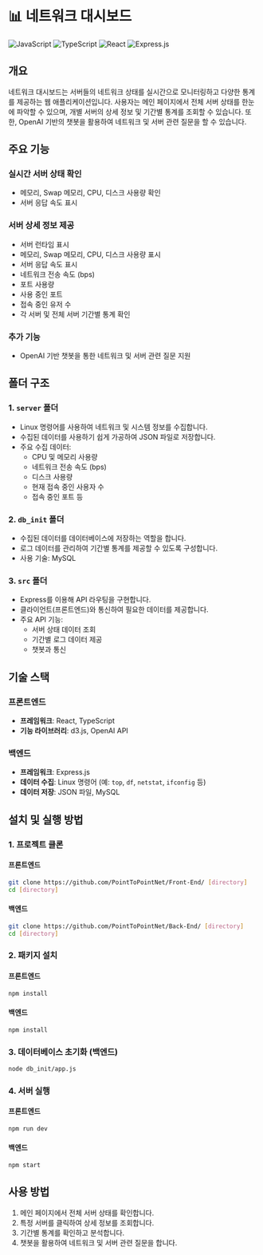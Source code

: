 # 📊 네트워크 대시보드
![JavaScript](https://img.shields.io/badge/JavaScript-F7DF1E?style=flat&logo=javascript&logoColor=black) 
![TypeScript](https://img.shields.io/badge/TypeScript-007ACC?style=flat&logo=typescript&logoColor=white) 
![React](https://img.shields.io/badge/React-61DAFB?style=flat&logo=react&logoColor=black) 
![Express.js](https://img.shields.io/badge/Express.js-000000?style=flat&logo=express&logoColor=white)
## 개요
네트워크 대시보드는 서버들의 네트워크 상태를 실시간으로 모니터링하고 다양한 통계를 제공하는 웹 애플리케이션입니다. 사용자는 메인 페이지에서 전체 서버 상태를 한눈에 파악할 수 있으며, 개별 서버의 상세 정보 및 기간별 통계를 조회할 수 있습니다. 또한, OpenAI 기반의 챗봇을 활용하여 네트워크 및 서버 관련 질문을 할 수 있습니다.

## 주요 기능
### 실시간 서버 상태 확인
- 메모리, Swap 메모리, CPU, 디스크 사용량 확인
- 서버 응답 속도 표시

### 서버 상세 정보 제공
- 서버 런타임 표시
- 메모리, Swap 메모리, CPU, 디스크 사용량 표시
- 서버 응답 속도 표시
- 네트워크 전송 속도 (bps)
- 포트 사용량
- 사용 중인 포트
- 접속 중인 유저 수
- 각 서버 및 전체 서버 기간별 통계 확인

### 추가 기능
- OpenAI 기반 챗봇을 통한 네트워크 및 서버 관련 질문 지원

## 폴더 구조
### 1. `server` 폴더
- Linux 명령어를 사용하여 네트워크 및 시스템 정보를 수집합니다.
- 수집된 데이터를 사용하기 쉽게 가공하여 JSON 파일로 저장합니다.
- 주요 수집 데이터:
  - CPU 및 메모리 사용량
  - 네트워크 전송 속도 (bps)
  - 디스크 사용량
  - 현재 접속 중인 사용자 수
  - 접속 중인 포트 등
  
### 2. `db_init` 폴더
- 수집된 데이터를 데이터베이스에 저장하는 역할을 합니다.
- 로그 데이터를 관리하여 기간별 통계를 제공할 수 있도록 구성합니다.
- 사용 기술: MySQL

### 3. `src` 폴더
- Express를 이용해 API 라우팅을 구현합니다.
- 클라이언트(프론트엔드)와 통신하여 필요한 데이터를 제공합니다.
- 주요 API 기능:
  - 서버 상태 데이터 조회
  - 기간별 로그 데이터 제공
  - 챗봇과 통신

## 기술 스택
### 프론트엔드
- **프레임워크**: React, TypeScript
- **기능 라이브러리**: d3.js, OpenAI API

### 백엔드
- **프레임워크**: Express.js
- **데이터 수집**: Linux 명령어 (예: `top`, `df`, `netstat`, `ifconfig` 등)
- **데이터 저장**: JSON 파일, MySQL

## 설치 및 실행 방법
### 1. 프로젝트 클론
#### 프론트엔드
```sh
git clone https://github.com/PointToPointNet/Front-End/ [directory]
cd [directory]
```
#### 백엔드
```sh
git clone https://github.com/PointToPointNet/Back-End/ [directory]
cd [directory]
```

### 2. 패키지 설치
#### 프론트엔드
```sh
npm install
```
#### 백엔드
```sh
npm install
```

### 3. 데이터베이스 초기화 (백엔드)
```sh
node db_init/app.js
```

### 4. 서버 실행
#### 프론트엔드
```sh
npm run dev
```
#### 백엔드
```sh
npm start
```

## 사용 방법
1. 메인 페이지에서 전체 서버 상태를 확인합니다.
2. 특정 서버를 클릭하여 상세 정보를 조회합니다.
3. 기간별 통계를 확인하고 분석합니다.
4. 챗봇을 활용하여 네트워크 및 서버 관련 질문을 합니다.
